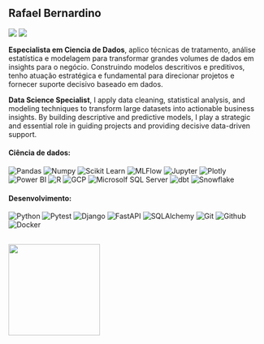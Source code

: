 ## Rafael Bernardino 

<a href = "mailto:rabernardino@gmail.com"><img src="https://img.shields.io/badge/-Gmail-%23333?style=for-the-badge&logo=gmail&logoColor=white" target="_blank"></a>
<a href = "https://www.linkedin.com/in/rafaelalvesbernardino/" target="_blank">
<img src="https://img.shields.io/badge/-LinkedIn-%230077B5?style=for-the-badge&logo=linkedin&logoColor=white" target="_blank">
</a>

**Especialista em Ciencia de Dados**, aplico técnicas de tratamento, análise estatística e modelagem para transformar grandes volumes de dados em insights para o negócio. Construindo modelos descritivos e preditivos, tenho atuação estratégica e fundamental para direcionar projetos e fornecer suporte decisivo baseado em dados.

**Data Science Specialist**, I apply data cleaning, statistical analysis, and modeling techniques to transform large datasets into actionable business insights. By building descriptive and predictive models, I play a strategic and essential role in guiding projects and providing decisive data-driven support.

#### Ciência de dados:
![Pandas](https://img.shields.io/badge/-Pandas-black?style=flat-square&logo=Pandas)
![Numpy](https://img.shields.io/badge/-Numpy-black?style=flat-square&logo=Numpy)
![Scikit Learn](https://img.shields.io/badge/-Scikit%20Learn-black?style=flat-square&logo=scikit-learn)
![MLFlow](https://img.shields.io/badge/-MLFlow-black?style=flat-square&logo=MLFlow)
![Jupyter](https://img.shields.io/badge/-Jupyter-black?style=flat-square&logo=Jupyter)
![Plotly](https://img.shields.io/badge/-Plotly-black?style=flat-square&logo=Plotly)
![Power BI](https://img.shields.io/badge/-PowerBI-black?style=flat-square&logo=Power-BI)
![R](https://img.shields.io/badge/-R-black?style=flat-square&logo=R)
![GCP](https://img.shields.io/badge/-GoogleCloud-black?style=flat-square&logo=Google-Cloud)
![Microsolf SQL Server](https://img.shields.io/badge/-MicrosoftSQLServer-black?style=flat-square&logo=microsoft-server)
![dbt](https://img.shields.io/badge/-dbt-black?style=flat-square&logo=dbt)
![Snowflake](https://img.shields.io/badge/-snowflake-black?style=flat-square&logo=snowflake)


#### Desenvolvimento:
![Python](https://img.shields.io/badge/-Python-black?style=flat-square&logo=Python)
![Pytest](https://img.shields.io/badge/-Pytest-black?style=flat-square&logo=Pytest)
![Django](https://img.shields.io/badge/-Django-black?style=flat-square&logo=Django)
![FastAPI](https://img.shields.io/badge/-FastAPI-black?style=flat-square&logo=FastAPI)
![SQLAlchemy](https://img.shields.io/badge/-SQLAlchemy-black?style=flat-square&logo=SQLAlchemy)
![Git](https://img.shields.io/badge/-Git-black?style=flat-square&logo=Git)
![Github](https://img.shields.io/badge/-Github-black?style=flat-square&logo=Github)
![Docker](https://img.shields.io/badge/-Docker-black?style=flat-square&logo=Docker)

##

<div>
  <a href="https://github.com/rabernardino">
  <img height="180em" src="https://github-readme-stats.vercel.app/api?username=rabernardino&show_icons=true&theme=dark&include_all_commits=true&count_private=true"/>
</div>

<!--
**Rabernardino/Rabernardino** is a ✨ _special_ ✨ repository because its `README.md` (this file) appears on your GitHub profile.
Here are some ideas to get you started:

- 🔭 I’m currently working on ...
- 🌱 I’m currently learning ...
- 👯 I’m looking to collaborate on ...
- 🤔 I’m looking for help with ...
- 💬 Ask me about ...
- 📫 How to reach me: ...
- 😄 Pronouns: ...
- ⚡ Fun fact: ...
-->
